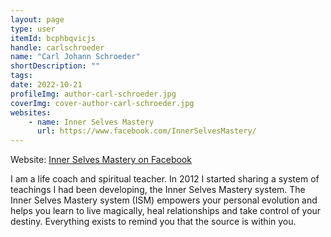 ```yaml
---
layout: page
type: user
itemId: bcphbqvicjs
handle: carlschroeder
name: "Carl Johann Schroeder"
shortDescription: ""
tags:
date: 2022-10-21
profileImg: author-carl-schroeder.jpg
coverImg: cover-author-carl-schroeder.jpg
websites:
    - name: Inner Selves Mastery
      url: https://www.facebook.com/InnerSelvesMastery/
---
```


Website: [Inner Selves Mastery on Facebook](https://www.facebook.com/InnerSelvesMastery/)

I am a life coach and spiritual teacher. In 2012 I started sharing a system of teachings I had been developing, the Inner Selves Mastery system. The Inner Selves Mastery system (ISM) empowers your personal evolution and helps you learn to live magically, heal relationships and take control of your destiny. Everything exists to remind you that the source is within you.
